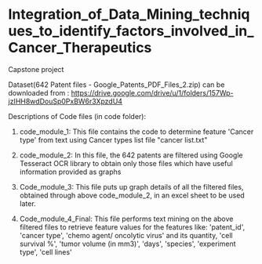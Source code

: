 # Integration_of_Data_Mining_techniques_to_identify_factors_involved_in_Cancer_Therapeutics

Capstone project

Dataset(642 Patent files - Google_Patents_PDF_Files_2.zip) can be downloaded from : 
https://drive.google.com/drive/u/1/folders/157Wp-jzIHH8wdDouSp0PxBW6r3XpzdU4


Descriptions of Code files (in code folder):

1. code_module_1: This file contains the code to determine feature 'Cancer type' from text using Cancer types list file "cancer list.txt"

2. code_module_2: In this file, the 642 patents are filtered using Google Tesseract OCR library to obtain only those files which have useful information provided as graphs

3. Code_module_3: This file puts up graph details of all the filtered files, obtained through above code_module_2, in an excel sheet to be used later. 

4. Code_module_4_Final: This file performs text mining on the above filtered files to retrieve feature values for the features like:
'patent_id', 'cancer type', 'chemo agent/ oncolytic virus' and its quantity, 'cell survival %', 'tumor volume (in mm3)', 'days', 'species', 'experiment type', 'cell lines'
